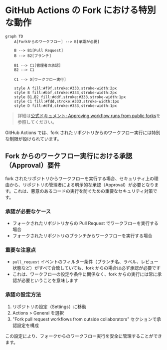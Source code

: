 # GitHub Actions の Fork における特別な動作

```mermaid
graph TD
    A[Forkからのワークフロー] --> B[承認が必要]
    
    B --> B1[Pull Request]
    B --> B2[ブランチ]
    
    B1 --> C1[管理者の承認]
    B2 --> C1
    
    C1 --> D[ワークフロー実行]
    
    style A fill:#f9f,stroke:#333,stroke-width:2px
    style B fill:#bbf,stroke:#333,stroke-width:2px
    style B1,B2 fill:#ddf,stroke:#333,stroke-width:1px
    style C1 fill:#fdd,stroke:#333,stroke-width:1px
    style D fill:#dfd,stroke:#333,stroke-width:1px
```

> 詳細は[公式ドキュメント: Approving workflow runs from public forks](https://docs.github.com/en/actions/managing-workflow-runs-and-deployments/managing-workflow-runs/approving-workflow-runs-from-public-forks)を参照してください。

GitHub Actions では、fork されたリポジトリからのワークフロー実行には特別な制限が設けられています。

## Fork からのワークフロー実行における承認（Approval）要件

fork されたリポジトリからワークフローを実行する場合、セキュリティ上の理由から、リポジトリの管理者による明示的な承認（Approval）が必要となります。これは、悪意のあるコードの実行を防ぐための重要なセキュリティ対策です。

### 承認が必要なケース
- フォークされたリポジトリからの Pull Request でワークフローを実行する場合
- フォークされたリポジトリのブランチからワークフローを実行する場合

### 重要な注意点
- `pull_request` イベントのフィルター条件（ブランチ名、ラベル、レビュー状態など）がすべて合致していても、fork からの場合は必ず承認が必要です
- これは、ワークフローの設定や条件に関係なく、fork からの実行には常に承認が必要ということを意味します

### 承認の設定方法
1. リポジトリの設定（Settings）に移動
2. Actions > General を選択
3. "Fork pull request workflows from outside collaborators" セクションで承認設定を構成

この設定により、フォークからのワークフロー実行を安全に管理することができます。
